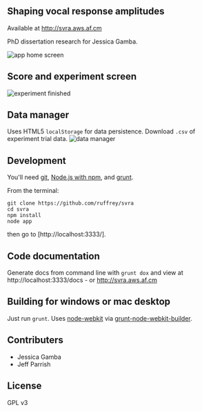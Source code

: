 ## Shaping vocal response amplitudes

Available at http://svra.aws.af.cm

PhD dissertation research for Jessica Gamba.

![app home screen](http://i.imgur.com/Ff0bfre.png)

## Score and experiment screen
![experiment finished](http://i.imgur.com/Bakzbwl.png)

## Data manager
Uses HTML5 `localStorage` for data persistence. Download `.csv` of experiment trial data.
![data manager](http://i.imgur.com/UE7ZCsA.png)

## Development

You'll need [git](http://git-scm.com), [Node.js with npm](http://nodejs.org), and [grunt](http://gruntjs.com/).

From the terminal:

    git clone https://github.com/ruffrey/svra
    cd svra
    npm install
    node app

then go to [http://localhost:3333/].


## Code documentation

Generate docs from command line with `grunt dox` and view at http://localhost:3333/docs - or http://svra.aws.af.cm

## Building for windows or mac desktop

Just run `grunt`. Uses [node-webkit](https://github.com/rogerwang/node-webkit) via [grunt-node-webkit-builder](https://www.npmjs.org/package/grunt-node-webkit-builder).


## Contributers

- Jessica Gamba
- Jeff Parrish

## License

GPL v3
